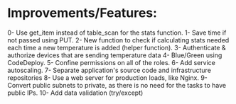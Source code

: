 # Improvements/Features:

0- Use get_item instead of table_scan for the stats function.
1- Save time if not passed using PUT.
2- New function to check if calculating stats needed each time a new temperature is added (helper function).
3- Authenticate & authorize devices that are sending temperature data
4- Blue/Green using CodeDeploy.
5- Confine permissions on all of the roles.
6- Add service autoscaling.
7- Separate application's source code and infrastructure repositories
8- Use a web server for production loads, like Nginx. 
9- Convert public subnets to private, as there is no need for the tasks to have public IPs.
10- Add data validation (try/except)
